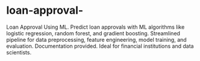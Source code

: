 # loan-approval-
Loan Approval Using ML. Predict loan approvals with ML algorithms like logistic regression, random forest, and gradient boosting. Streamlined pipeline for data preprocessing, feature engineering, model training, and evaluation. Documentation provided. Ideal for financial institutions and data scientists.
